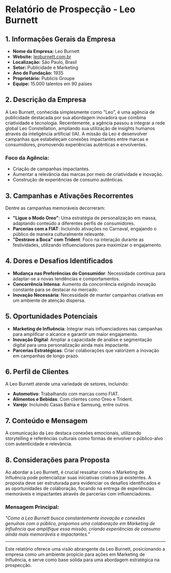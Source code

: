 # Relatório de Prospecção - Leo Burnett

## 1. Informações Gerais da Empresa
- **Nome da Empresa:** Leo Burnett  
- **Website:** [leoburnett.com.br](http://www.leoburnett.com.br)  
- **Localização:** São Paulo, Brasil  
- **Setor:** Publicidade e Marketing  
- **Ano de Fundação:** 1935  
- **Proprietário:** Publicis Groupe  
- **Equipe:** 15.000 talentos em 90 países  

## 2. Descrição da Empresa
A Leo Burnett, conhecida simplesmente como "Leo", é uma agência de publicidade destacada por sua abordagem inovadora que combina criatividade e tecnologia. Recentemente, a agência passou a integrar a rede global Leo Constellation, ampliando sua utilização de insights humanos através da inteligência artificial (IA). A missão da Leo é desenvolver campanhas que estabeleçam conexões impactantes entre marcas e consumidores, promovendo experiências autênticas e envolventes.

### **Foco da Agência:**
- Criação de campanhas impactantes.
- Aumentar a relevância das marcas por meio de criatividade e inovação.
- Construção de experiências de consumo autênticas.

## 3. Campanhas e Ativações Recorrentes
Dentre as campanhas memoráveis decorreram:
- **"Ligue o Modo Oreo"**: Uma estratégia de personalização em massa, adaptando conteúdo a diferentes perfis de consumidores.
- **Parcerias com a FIAT**: Incluindo ativações no Carnaval, engajando o público de maneira culturalmente relevante.
- **"Destrave a Boca" com Trident**: Foco na interação durante as festividades, utilizando influenciadores para maximizar o engajamento.

## 4. Dores e Desafios Identificados
- **Mudança nas Preferências do Consumidor**: Necessidade contínua para adaptar-se a novas tendências e comportamentos.
- **Concorrência Intensa**: Aumento da concorrência exigindo inovação constante para se destacar no mercado.
- **Inovação Necessária**: Necessidade de manter campanhas criativas em um ambiente de atenção dispersa.

## 5. Oportunidades Potenciais
- **Marketing de Influência**: Integrar mais influenciadores nas campanhas para amplificar o alcance e garantir um maior engajamento.
- **Inovação Digital**: Ampliar a capacidade de análise e segmentação digital para uma personalização ainda mais impactante.
- **Parcerias Estratégicas**: Criar colaborações que valorizem a inovação em campanhas de longo prazo.

## 6. Perfil de Clientes
A Leo Burnett atende uma variedade de setores, incluindo:
- **Automotivo**: Trabalhando com marcas como FIAT.
- **Alimentos e Bebidas**: Com clientes como Oreo e Trident.
- **Varejo**: Incluindo Casas Bahia e Samsung, entre outros.

## 7. Conteúdo e Mensagem
A comunicação da Leo destaca conexões emocionais, utilizando storytelling e referências culturais como formas de envolver o público-alvo com autenticidade e relevância.

## 8. Considerações para Proposta
Ao abordar a Leo Burnett, é crucial ressaltar como o Marketing de Influência pode potencializar suas iniciativas criativas já existentes. A proposta deve ser estruturada para evidenciar os desafios identificados e as oportunidades de colaboração, focando na entrega de experiências memoráveis e impactantes através de parcerias com influenciadores.

### Mensagem Principal:
*"Como a Leo Burnett busca constantemente inovação e conexões genuínas com o público, propomos uma colaboração em Marketing de Influência que amplifique essa missão, criando experiências de consumo ainda mais memoráveis e impactantes."*

---

Este relatório oferece uma visão abrangente da Leo Burnett, posicionando a empresa como um ambiente propício para ações em Marketing de Influência, e serve como base sólida para uma abordagem estratégica na prospecção.